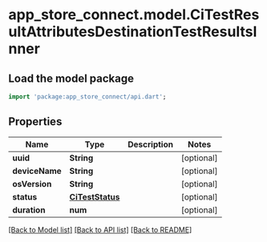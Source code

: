 # app_store_connect.model.CiTestResultAttributesDestinationTestResultsInner

## Load the model package
```dart
import 'package:app_store_connect/api.dart';
```

## Properties
Name | Type | Description | Notes
------------ | ------------- | ------------- | -------------
**uuid** | **String** |  | [optional] 
**deviceName** | **String** |  | [optional] 
**osVersion** | **String** |  | [optional] 
**status** | [**CiTestStatus**](CiTestStatus.md) |  | [optional] 
**duration** | **num** |  | [optional] 

[[Back to Model list]](../README.md#documentation-for-models) [[Back to API list]](../README.md#documentation-for-api-endpoints) [[Back to README]](../README.md)



